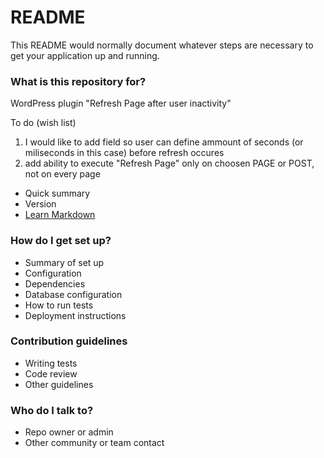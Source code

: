 # README #

This README would normally document whatever steps are necessary to get your application up and running.

### What is this repository for? ###

WordPress plugin "Refresh Page after user inactivity"

To do (wish list)
1. I would like to add field so user can define ammount of seconds (or miliseconds in this case) before refresh occures
2. add ability to execute "Refresh Page" only on choosen PAGE or POST, not on every page


* Quick summary
* Version
* [Learn Markdown](https://bitbucket.org/tutorials/markdowndemo)

### How do I get set up? ###

* Summary of set up
* Configuration
* Dependencies
* Database configuration
* How to run tests
* Deployment instructions

### Contribution guidelines ###

* Writing tests
* Code review
* Other guidelines

### Who do I talk to? ###

* Repo owner or admin
* Other community or team contact